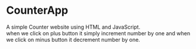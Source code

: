 # CounterApp
A simple Counter website using HTML and JavaScript.
<br>
when we click on plus button it simply increment number by one and when we click on minus button it decrement number by one.
